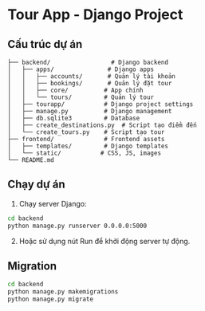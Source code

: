 
# Tour App - Django Project

## Cấu trúc dự án

```
├── backend/                 # Django backend
│   ├── apps/               # Django apps
│   │   ├── accounts/       # Quản lý tài khoản
│   │   ├── bookings/       # Quản lý đặt tour
│   │   ├── core/          # App chính
│   │   └── tours/         # Quản lý tour
│   ├── tourapp/           # Django project settings
│   ├── manage.py          # Django management
│   ├── db.sqlite3         # Database
│   ├── create_destinations.py  # Script tạo điểm đến
│   └── create_tours.py    # Script tạo tour
├── frontend/              # Frontend assets
│   ├── templates/         # Django templates
│   └── static/           # CSS, JS, images
└── README.md

```

## Chạy dự án

1. Chạy server Django:
```bash
cd backend
python manage.py runserver 0.0.0.0:5000
```

2. Hoặc sử dụng nút Run để khởi động server tự động.

## Migration

```bash
cd backend
python manage.py makemigrations
python manage.py migrate
```

